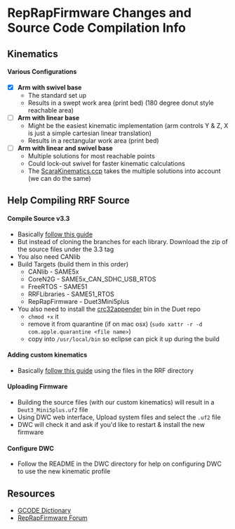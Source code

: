 # RepRapFirmware Changes and Source Code Compilation Info

## Kinematics
#### Various Configurations
- [x] **Arm with swivel base**
   - The standard set up
   - Results in a swept work area (print bed) (180 degree donut style reachable area)
- [ ] **Arm with linear base** 
   - Might be the easiest kinematic implementation (arm controls Y & Z, X is just a simple cartesian linear translation)
   - Results in a rectangular work area (print bed)
- [ ] **Arm with linear and swivel base** 
   - Multiple solutions for most reachable points
   - Could lock-out swivel for faster kinematic calculations
   - The [ScaraKinematics.ccp](https://github.com/Duet3D/RepRapFirmware/blob/master/src/Movement/Kinematics/ScaraKinematics.cpp) takes the multiple solutions into account (we can do the same)


## Help Compiling RRF Source
#### Compile Source v3.3
- Basically [follow this guide](https://github.com/Duet3D/RepRapFirmware/wiki/Building-RepRapFirmware)
- But instead of cloning the branches for each library. Download the zip of the source files under the 3.3 tag
- You also need CANlib
- Build Targets (build them in this order)
   - CANlib - SAME5x
   - CoreN2G - SAME5x_CAN_SDHC_USB_RTOS
   - FreeRTOS - SAME51
   - RRFLibraries - SAME51_RTOS
   - RepRapFirmware - Duet3Mini5plus
- You also need to install the [crc32appender](https://github.com/Duet3D/RepRapFirmware/pull/322/commits/b188210237a7787fd9083fa19d156484741b339d) bin in the Duet repo
   - `chmod +x` it
   - remove it from quarantine (if on mac osx) (`sudo xattr -r -d com.apple.quarantine <file name>`)
   - copy into `/usr/local/bin` so eclipse can pick it up during the build

#### Adding custom kinematics
- Basically [follow this guide](https://duet3d.dozuki.com/Wiki/Configuring_RepRapFirmware_for_a_FiveAxisRobot) using the files in the RRF directory

#### Uploading Firmware
- Building the source files (with our custom kinematics) will result in a `Deut3_Mini5plus.uf2` file
- Using DWC web interface, Upload system files and select the `.uf2` file
- DWC will check it and ask if you'd like to restart & install the new firmware

#### Configure DWC
- Follow the README in the DWC directory for help on configuring DWC to use the new kinematic profile

## Resources
- [GCODE Dictionary](https://duet3d.dozuki.com/Wiki/Gcode#Section_G92_Set_Position)
- [RepRapFirmware Forum](https://duet3d.dozuki.com/c/RepRapFirmware)
